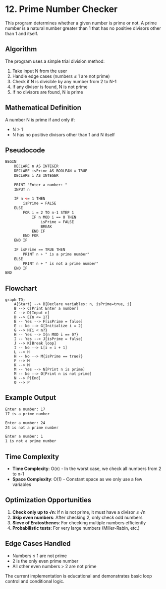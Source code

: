 # 12. Prime Number Checker

This program determines whether a given number is prime or not. A prime number is a natural number greater than 1 that has no positive divisors other than 1 and itself.

## Algorithm

The program uses a simple trial division method:

1. Take input N from the user
2. Handle edge cases (numbers ≤ 1 are not prime)
3. Check if N is divisible by any number from 2 to N-1
4. If any divisor is found, N is not prime
5. If no divisors are found, N is prime

## Mathematical Definition

A number N is prime if and only if:

- N > 1
- N has no positive divisors other than 1 and N itself

## Pseudocode

```xml
BEGIN
    DECLARE n AS INTEGER
    DECLARE isPrime AS BOOLEAN = TRUE
    DECLARE i AS INTEGER
    
    PRINT "Enter a number: "
    INPUT n
    
    IF n <= 1 THEN
        isPrime = FALSE
    ELSE
        FOR i = 2 TO n-1 STEP 1
            IF n MOD i == 0 THEN
                isPrime = FALSE
                BREAK
            END IF
        END FOR
    END IF
    
    IF isPrime == TRUE THEN
        PRINT n + " is a prime number"
    ELSE
        PRINT n + " is not a prime number"
    END IF
END
```

## Flowchart

```mermaid
graph TD;
    A[Start] --> B[Declare variables: n, isPrime=true, i]
    B --> C[Print Enter a number]
    C --> D[Input n]
    D --> E{n <= 1?}
    E -- Yes --> F[isPrime = false]
    E -- No --> G[Initialize i = 2]
    G --> H{i < n?}
    H -- Yes --> I{n MOD i == 0?}
    I -- Yes --> J[isPrime = false]
    J --> K[Break loop]
    I -- No --> L[i = i + 1]
    L --> H
    H -- No --> M{isPrime == true?}
    F --> M
    K --> M
    M -- Yes --> N[Print n is prime]
    M -- No --> O[Print n is not prime]
    N --> P[End]
    O --> P
```

## Example Output

```xml
Enter a number: 17
17 is a prime number

Enter a number: 24
24 is not a prime number

Enter a number: 1
1 is not a prime number
```

## Time Complexity

- **Time Complexity**: O(n) - In the worst case, we check all numbers from 2 to n-1
- **Space Complexity**: O(1) - Constant space as we only use a few variables

## Optimization Opportunities

1. **Check only up to √n**: If n is not prime, it must have a divisor ≤ √n
2. **Skip even numbers**: After checking 2, only check odd numbers
3. **Sieve of Eratosthenes**: For checking multiple numbers efficiently
4. **Probabilistic tests**: For very large numbers (Miller-Rabin, etc.)

## Edge Cases Handled

- Numbers ≤ 1 are not prime
- 2 is the only even prime number
- All other even numbers > 2 are not prime

The current implementation is educational and demonstrates basic loop control and conditional logic.
